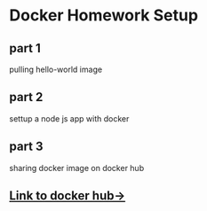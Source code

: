 # Docker Homework Setup
## part 1
pulling hello-world image
## part 2
settup a node js app with docker
## part 3
sharing docker image on docker hub
## [Link to docker hub->](https://hub.docker.com/r/tommywenjiezhang/bulletinboard)

